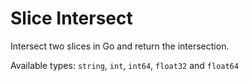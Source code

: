 # Slice Intersect

Intersect two slices in Go and return the intersection.

Available types: `string`, `int`, `int64`, `float32` and `float64`